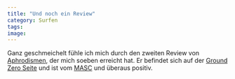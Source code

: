 ```yaml
---
title: "Und noch ein Review"
category: Surfen
tags: 
image: 
---
```


Ganz geschmeichelt fühle ich mich durch den zweiten Review von [Aphrodismen](http://www.misantropolis.de/musik/Aphrodismen), der mich soeben erreicht hat. Er befindet sich auf der [Ground Zero Seite](http://www.the-groundzero.com/reviews/review_album_misanthrop.htm) und ist vom [MASC](http://www.nbp-online.de) und überaus positiv.
